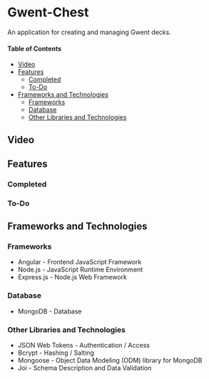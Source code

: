# Gwent-Chest

An application for creating and managing Gwent decks.

#### Table of Contents

- [Video](#video)
- [Features](#features)
  - [Completed](#completed)
  - [To-Do](#to-do)
- [Frameworks and Technologies](#frameworks-and-technologies)
  - [Frameworks](#frameworks)
  - [Database](#database)
  - [Other Libraries and Technologies](#other-libraries-and-technologies)

## Video

## Features

### Completed

### To-Do

## Frameworks and Technologies

### Frameworks

- Angular - Frontend JavaScript Framework
- Node.js - JavaScript Runtime Environment
- Express.js - Node.js Web Framework

### Database

- MongoDB - Database

### Other Libraries and Technologies

- JSON Web Tokens - Authentication / Access
- Bcrypt - Hashing / Salting
- Mongoose - Object Data Modeling (ODM) library for MongoDB
- Joi - Schema Description and Data Validation
